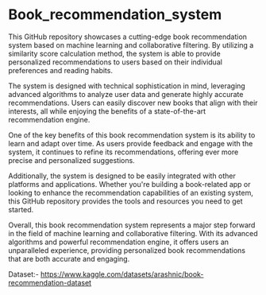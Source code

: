 # Book_recommendation_system
This GitHub repository showcases a cutting-edge book recommendation system based on machine learning and collaborative filtering. By utilizing a similarity score calculation method, the system is able to provide personalized recommendations to users based on their individual preferences and reading habits.

The system is designed with technical sophistication in mind, leveraging advanced algorithms to analyze user data and generate highly accurate recommendations. Users can easily discover new books that align with their interests, all while enjoying the benefits of a state-of-the-art recommendation engine.

One of the key benefits of this book recommendation system is its ability to learn and adapt over time. As users provide feedback and engage with the system, it continues to refine its recommendations, offering ever more precise and personalized suggestions.

Additionally, the system is designed to be easily integrated with other platforms and applications. Whether you're building a book-related app or looking to enhance the recommendation capabilities of an existing system, this GitHub repository provides the tools and resources you need to get started.

Overall, this book recommendation system represents a major step forward in the field of machine learning and collaborative filtering. With its advanced algorithms and powerful recommendation engine, it offers users an unparalleled experience, providing personalized book recommendations that are both accurate and engaging.

Dataset:- https://www.kaggle.com/datasets/arashnic/book-recommendation-dataset
